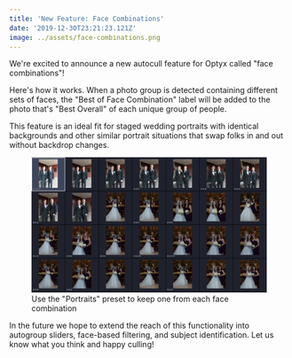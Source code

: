 ```yaml
---
title: 'New Feature: Face Combinations'
date: '2019-12-30T23:21:23.121Z'
image: ../assets/face-combinations.png
---
```


We're excited to announce a new autocull feature for Optyx called "face combinations"!

Here's how it works. When a photo group is detected containing different sets of faces, the "Best of Face Combination" label will be added to the photo that's "Best Overall" of each unique group of people.

This feature is an ideal fit for staged wedding portraits with identical backgrounds and other similar portrait situations that swap folks in and out without backdrop changes.

<figure>
<img src="../assets/face-combinations.png"/>
<figcaption>Use the "Portraits" preset to keep one from each face combination</figcaption>
</figure>

In the future we hope to extend the reach of this functionality into autogroup sliders, face-based filtering, and subject identification. Let us know what you think and happy culling!
